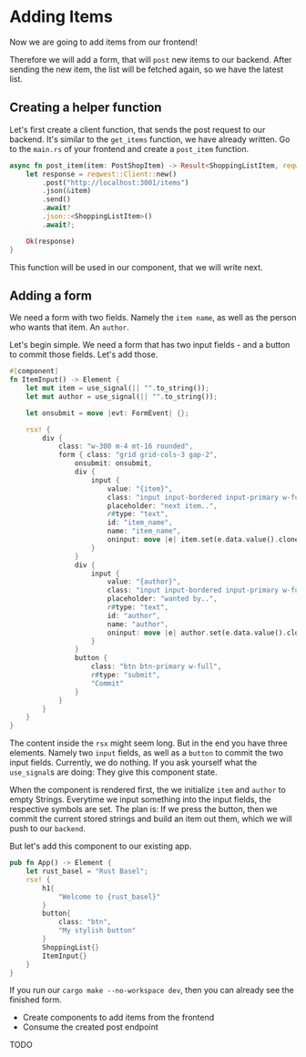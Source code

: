 # Adding Items

Now we are going to add items from our frontend!

Therefore we will add a form, that will `post` new items to our backend.
After sending the new item, the list will be fetched again, so we have the latest list.

## Creating a helper function

Let's first create a client function, that sends the post request to our backend. It's similar to the `get_items` function, we have already written.
Go to the `main.rs` of your frontend and create a `post_item` function.

```rust
async fn post_item(item: PostShopItem) -> Result<ShoppingListItem, reqwest::Error> {
    let response = reqwest::Client::new()
        .post("http://localhost:3001/items")
        .json(&item)
        .send()
        .await?
        .json::<ShoppingListItem>()
        .await?;

    Ok(response)
}
```

This function will be used in our component, that we will write next.

## Adding a form

We need a form with two fields. Namely the `item name`, as well as the person who wants that item. An `author`.

Let's begin simple. We need a form that has two input fields - and a button to commit those fields. Let's add those.

```rust
#[component]
fn ItemInput() -> Element {
    let mut item = use_signal(|| "".to_string());
    let mut author = use_signal(|| "".to_string());

    let onsubmit = move |evt: FormEvent| {};

    rsx! {
        div {
            class: "w-300 m-4 mt-16 rounded",
            form { class: "grid grid-cols-3 gap-2",
                onsubmit: onsubmit,
                div {
                    input {
                        value: "{item}",
                        class: "input input-bordered input-primary w-full",
                        placeholder: "next item..",
                        r#type: "text",
                        id: "item_name",
                        name: "item_name",
                        oninput: move |e| item.set(e.data.value().clone())
                    }
                }
                div {
                    input {
                        value: "{author}",
                        class: "input input-bordered input-primary w-full",
                        placeholder: "wanted by..",
                        r#type: "text",
                        id: "author",
                        name: "author",
                        oninput: move |e| author.set(e.data.value().clone())
                    }
                }
                button {
                    class: "btn btn-primary w-full",
                    r#type: "submit",
                    "Commit"
                }
            }
        }
    }
}
```

The content inside the `rsx` might seem long. But in the end you have three elements. Namely two `input` fields, as well as a `button` to commit the
two input fields. Currently, we do nothing. If you ask yourself what the `use_signal`s are doing: They give this component state.

When the component is rendered first, the we initialize `item` and `author` to empty Strings. Everytime we input something into the input fields,
the respective symbols are set. The plan is: If we press the button, then we commit the current stored strings and build an item out them,
which we will push to our `backend`.

But let's add this component to our existing app.

```rust
pub fn App() -> Element {
    let rust_basel = "Rust Basel";
    rsx! {
        h1{
            "Welcome to {rust_basel}"
        }
        button{
            class: "btn",
            "My stylish button"
        }
        ShoppingList{}
        ItemInput{}
    }
}
```

If you run our `cargo make --no-workspace dev`, then you can already see the finished form.




- Create components to add items from the frontend
- Consume the created post endpoint

TODO
